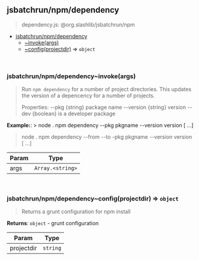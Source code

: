 
<br><a name="module_jsbatchrun/npm/dependency"></a>

## jsbatchrun/npm/dependency
> dependency.js: @org.slashlib/jsbatchrun/npm


* [jsbatchrun/npm/dependency](#module_jsbatchrun/npm/dependency)
    * [~invoke(args)](#module_jsbatchrun/npm/dependency..invoke)
    * [~config(projectdir)](#module_jsbatchrun/npm/dependency..config) ⇒ <code>object</code>


<br><a name="module_jsbatchrun/npm/dependency..invoke"></a>

### jsbatchrun/npm/dependency~invoke(args)
> Run `npm dependency` for a number of project directories.>  This updates the version of a depencency for a number of  projects.> >  Properties:>    --pkg     {string}  package name>    --version {string}  version>    --dev     {boolean} is a developer package

**Example:**: > node . npm dependency --pkg pkgname --version version [<project directory> ...] > node . npm dependency --from <n> --to <n> -pkg pkgname --version version  [<project directory> ...]  

| Param | Type |
| --- | --- |
| args | <code>Array.&lt;string&gt;</code> | 


<br><a name="module_jsbatchrun/npm/dependency..config"></a>

### jsbatchrun/npm/dependency~config(projectdir) ⇒ <code>object</code>
> Returns a grunt configuration for npm install

**Returns**: <code>object</code> - grunt configuration  

| Param | Type |
| --- | --- |
| projectdir | <code>string</code> | 

